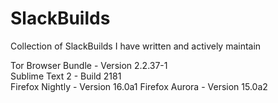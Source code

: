 SlackBuilds
===========

Collection of SlackBuilds I have written and actively maintain

Tor Browser Bundle - Version 2.2.37-1   
Sublime Text 2     - Build 2181    
Firefox Nightly    - Version 16.0a1
Firefox Aurora     - Version 15.0a2
